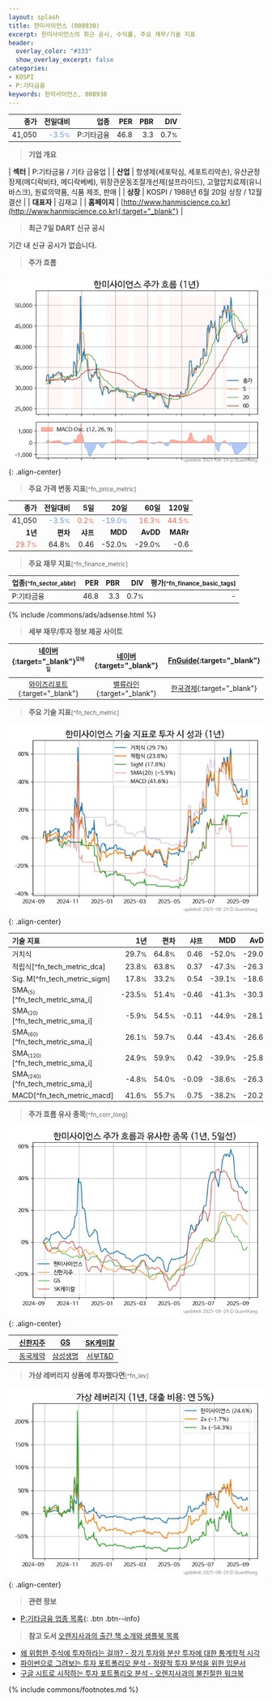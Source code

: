```yaml
---
layout: splash
title: 한미사이언스 (008930)
excerpt: 한미사이언스의 최근 공시, 수익률, 주요 재무/기술 지표
header:
  overlay_color: "#333"
  show_overlay_excerpt: false
categories:
- KOSPI
- P:기타금융
keywords: 한미사이언스, 008930
---
```


| **종가** | **전일대비** | **업종** | **PER** | **PBR** | **DIV** |
| -------: | -----------: | -------: | ------: | ------: | ------: |
| 41,050 | <span style="color: cornflowerblue">-3.5<small>%</small></span> | P:기타금융 | 46.8 | 3.3 | 0.7<small>%</small> |

<!-- more -->


> **기업 개요**<a id="company"></a>

| <span style="white-space:nowrap;">**섹터**</span> | P:기타금융 / 기타 금융업 |
| <span style="white-space:nowrap;">**산업**</span> | 항생제(세포탁심, 세포트리악손), 유산균정장제(메디락비타, 메디락베베), 위장관운동조절개선제(설프라이드), 고혈압치료제(유니바스크), 원료의약품, 식품 제조, 판매 |
| <span style="white-space:nowrap;">**상장**</span> | KOSPI / 1988년 6월 20일 상장 / 12월 결산 |
| <span style="white-space:nowrap;">**대표자**</span> | 김재교 |
| <span style="white-space:nowrap;">**홈페이지**</span> | [http://www.hanmiscience.co.kr](http://www.hanmiscience.co.kr){:target="_blank"} |


> **최근 7일 DART 신규 공시**<a id="dart"></a>

기간 내 신규 공시가 없습니다.


> **주가 흐름**<a id="price"></a>

![008930](/stock/images/008930.png){: .align-center}


> **주요 가격 변동 지표**<small>[^fn_price_metric]</small>

| **종가** | **전일대비** | **5일** | **20일** | **60일** | **120일** |
| -------: | -----------: | ------: | -------: | -------: | --------: |
| 41,050 | <span style="color: cornflowerblue">-3.5<small>%</small></span> | <span style="color: tomato">0.2<small>%</small></span> | <span style="color: cornflowerblue">-19.0<small>%</small></span> | <span style="color: tomato">16.3<small>%</small></span> | <span style="color: tomato">44.5<small>%</small></span> |
| **1년** | **편차** | **샤프** | **MDD** | **AvDD** | **MARr** |
| <span style="color: tomato">29.7<small>%</small></span> | 64.8<small>%</small> | 0.46 | -52.0<small>%</small> | -29.0<small>%</small> | -0.6 |


> **주요 재무 지표**<small>[^fn_finance_metric]</small>

| **업종**<small>[^fn_sector_abbr]</small> | **PER** | **PBR** | **DIV** | **평가**<small>[^fn_finance_basic_tags]</small> |
| :--------------------------------------- | ------: | ------: | ------: | ----------------------------------------------: |
| P:기타금융 | 46.8 | 3.3 | 0.7<small>%</small> | - |



{% include /commons/ads/adsense.html %}

> **세부 재무/투자 정보 제공 사이트**

| [네이버](https://m.stock.naver.com/domestic/stock/008930/finance/summary){:target="_blank"}<sup><small>모바일</small></sup> | [네이버](https://finance.naver.com/item/coinfo.naver?code=008930){:target="_blank"} | [FnGuide](https://comp.fnguide.com/SVO2/ASP/SVD_Invest.asp?gicode=A008930&MenuYn=Y){:target="_blank"} |
| :---: | :---: | :---: |
| [와이즈리포트](https://comp.wisereport.co.kr/company/c1040001.aspx?cmp_cd=008930){:target="_blank"} | [밸류라인](https://www.valueline.co.kr/finance/summary/008930){:target="_blank"} | [한국경제](https://markets.hankyung.com/stock/008930/financial-summary){:target="_blank"} |


> **주요 기술 지표**<small>[^fn_tech_metric]</small>


![008930](/stock/images/008930_tech.png){: .align-center}

| **기술 지표** | **1년** | **편차** | **샤프** | **MDD** | **AvDD** |
| :------------ | ------: | -----------: | -------: | ------: | -------: |
| 거치식 | 29.7<small>%</small> | 64.8<small>%</small> | 0.46 | -52.0<small>%</small> | -29.0<small>%</small> |
| 적립식[^fn_tech_metric_dca] | 23.8<small>%</small> | 63.8<small>%</small> | 0.37 | -47.3<small>%</small> | -26.3<small>%</small> |
| Sig. M[^fn_tech_metric_sigm] | 17.8<small>%</small> | 33.2<small>%</small> | 0.54 | -39.1<small>%</small> | -18.6<small>%</small> |
| SMA<small><sub>(5)</sub></small>[^fn_tech_metric_sma_i] | -23.5<small>%</small> | 51.4<small>%</small> | -0.46 | -41.3<small>%</small> | -30.3<small>%</small> |
| SMA<small><sub>(20)</sub></small>[^fn_tech_metric_sma_i] | -5.9<small>%</small> | 54.5<small>%</small> | -0.11 | -44.9<small>%</small> | -28.1<small>%</small> |
| SMA<small><sub>(60)</sub></small>[^fn_tech_metric_sma_i] | 26.1<small>%</small> | 59.7<small>%</small> | 0.44 | -43.4<small>%</small> | -26.6<small>%</small> |
| SMA<small><sub>(120)</sub></small>[^fn_tech_metric_sma_i] | 24.9<small>%</small> | 59.9<small>%</small> | 0.42 | -39.9<small>%</small> | -25.8<small>%</small> |
| SMA<small><sub>(240)</sub></small>[^fn_tech_metric_sma_i] | -4.8<small>%</small> | 54.0<small>%</small> | -0.09 | -38.6<small>%</small> | -26.3<small>%</small> |
| MACD[^fn_tech_metric_macd] | 41.6<small>%</small> | 55.7<small>%</small> | 0.75 | -38.2<small>%</small> | -20.2<small>%</small> |


> **주가 흐름 유사 종목**<a id="corr"></a><small>[^fn_corr_long]</small>

![008930](/stock/images/008930_corr.png){: .align-center}

|       | [신한지주](/055550/) | [GS](/078930/) | [SK케미칼](/285130/) |
| :---: | :------------------------------------: | :------------------------------------: | :------------------------------------: |
|       | [동국제약](/086450/) | [삼성생명](/032830/) | [서부T&D](/006730/) |


> **가상 레버리지 상품에 투자했다면**<a id="2x"></a><small>[^fn_lev]</small>

![008930](/stock/images/008930_2x.png){: .align-center}


> **관련 정보**

- [P:기타금융 업종 목록](/stats/sector/kospi_업종_기타금융_종목/){: .btn .btn--info}

> **참고 도서** [오렌지사과의 출간 책 소개와 샘플북 목록](https://kongdori.tistory.com/691)

- [왜 위험한 주식에 투자하라는 걸까? - 장기 투자와 분산 투자에 대한 통계학적 시각](https://kongdori.tistory.com/421)
- [파이썬으로 그려보는 투자 포트폴리오 분석  - 정량적 투자 분석을 위한 입문서](https://kongdori.tistory.com/643)
- [구글 시트로 시작하는 투자 포트폴리오 분석 - 오렌지사과의 불친절한 워크북](https://kongdori.tistory.com/449)


{% include commons/footnotes.md %}